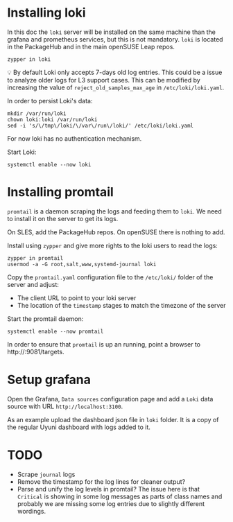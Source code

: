# Installing loki

In this doc the `loki` server will be installed on the same machine than the grafana and prometheus services, but this is not mandatory.
`loki` is located in the PackageHub and in the main openSUSE Leap repos.

    zypper in loki

💡 By default Loki only accepts 7-days old log entries.
This could be a issue to analyze older logs for L3 support cases.
This can be modified by increasing the value of `reject_old_samples_max_age` in `/etc/loki/loki.yaml`.

In order to persist Loki's data:

    mkdir /var/run/loki
    chown loki:loki /var/run/loki
    sed -i 's/\/tmp\/loki/\/var\/run\/loki/' /etc/loki/loki.yaml

For now loki has no authentication mechanism.

Start Loki:

    systemctl enable --now loki


# Installing promtail

`promtail` is a daemon scraping the logs and feeding them to `loki`.
We need to install it on the server to get its logs.

On SLES, add the PackageHub repos. On openSUSE there is nothing to add.

Install using `zypper` and give more rights to the loki users to read the logs:

    zypper in promtail
    usermod -a -G root,salt,www,systemd-journal loki

Copy the `promtail.yaml` configuration file to the `/etc/loki/` folder of the server and adjust:

* The client URL to point to your loki server
* The location of the `timestamp` stages to match the timezone of the server

Start the promtail daemon:

    systemctl enable --now promtail

In order to ensure that `promtail` is up an running, point a browser to http://<server>:9081/targets.

# Setup grafana

Open the Grafana, `Data sources` configuration page and add a `Loki` data source with URL `http://localhost:3100`.

As an example upload the dashboard json file in `loki` folder.
It is a copy of the regular Uyuni dashboard with logs added to it.

# TODO

* Scrape `journal` logs
* Remove the timestamp for the log lines for cleaner output?
* Parse and unify the log levels in promtail?
  The issue here is that `Critical` is showing in some log messages as parts of class names and probably we are missing some log entries due to slightly different wordings.
